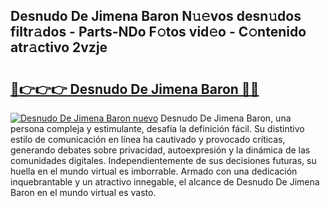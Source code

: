 ## Desnudo De Jimena Baron N𝚞𝚎vos desn𝚞dos filtr𝚊dos - Parts-NDo F𝚘tos vid𝚎o - C𝚘ntenido atr𝚊ctivo 2vzje

# <h2><a href="http://mbatgbj.tromn.icu/?c=Desnudo+De+Jimena+Baron">🔗👉👉👉 Desnudo De Jimena Baron 🔗🔗</a></h2>

[![Desnudo De Jimena Baron nuevo](https://i.imgur.com/pEAQMta.gif)](http://mbatgbj.tromn.icu/?c=Desnudo+De+Jimena+Baron)
Desnudo De Jimena Baron, una persona compleja y estimulante, desafía la definición fácil. Su distintivo estilo de comunicación en línea ha cautivado y provocado críticas, generando debates sobre privacidad, autoexpresión y la dinámica de las comunidades digitales. Independientemente de sus decisiones futuras, su huella en el mundo virtual es imborrable. Armado con una dedicación inquebrantable y un atractivo innegable, el alcance de Desnudo De Jimena Baron en el mundo virtual es vasto.
